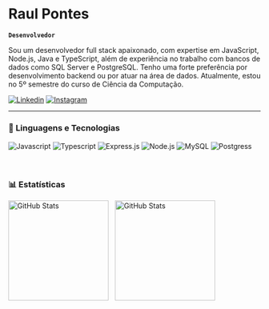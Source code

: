 # Raul Pontes

**`Desenvolvedor`**

Sou um desenvolvedor full stack apaixonado, com expertise em JavaScript, Node.js, Java e TypeScript, além de experiência no trabalho com bancos de dados como SQL Server e PostgreSQL. Tenho uma forte preferência por desenvolvimento backend ou por atuar na área de dados. Atualmente, estou no 5º semestre do curso de Ciência da Computação.

[![Linkedin](https://img.shields.io/badge/LinkedIn-0077B5?style=for-the-badge&logo=linkedin&logoColor=white)](www.linkedin.com/in/raulbelem)
[![Instagram](https://img.shields.io/badge/Instagram-E4405F?style=for-the-badge&logo=instagram&logoColor=white)](<[www.linkedin.com/in/raulbelem](https://www.instagram.com/raulpontes.7/)>)

---

### 🤖 Linguagens e Tecnologias

<div>
<img align= "center" alt ="Javascript" src ="https://img.shields.io/badge/JavaScript-F7DF1E?style=for-the-badge&logo=javascript&logoColor=black"/>
<img align= "center" alt ="Typescript" src ="https://img.shields.io/badge/TypeScript-007ACC?style=for-the-badge&logo=typescript&logoColor=white"/>
<img align= "center" alt ="Express.js" src ="https://img.shields.io/badge/Express.js-404D59?style=for-the-badge"/>
<img align= "center" alt ="Node.js" src ="https://img.shields.io/badge/Node.js-43853D?style=for-the-badge&logo=node.js&logoColor=white"/>
<img align= "center" alt ="MySQL" src ="https://img.shields.io/badge/MySQL-00000F?style=for-the-badge&logo=mysql&logoColor=white"/>
<img align= "center" alt ="Postgress" src ="https://img.shields.io/badge/PostgreSQL-316192?style=for-the-badge&logo=postgresql&logoColor=white"/>
</div>
<br/>
<br/>

### 📊 Estatísticas

<p>
  <img 
    align="left" 
    alt="GitHub Stats" 
    height="200" 
    style="padding-right: 10px;" 
    src="https://github-readme-stats.vercel.app/api?username=Raulz-Dev&show_icons=true&theme=tokyonight&include_all_commits=true&locale=pt-br" 
  />

<img 
      align="left" 
      alt="GitHub Stats" 
      height="200" 
      src="https://github-readme-stats.vercel.app/api/top-langs/?username=Raulz-Dev&theme=tokyonight&layout=compact&custom_title=Tecnologias&langs_count=9" 
  />

</p>
